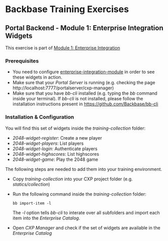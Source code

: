 # Backbase Training Exercises

## Portal Backend - Module 1: Enterprise Integration Widgets

This exercise is part of [Module 1: Enterprise Integration](../../..)

### Prerequisites

* You need to configure [enterprise-integration-module](../../../enterprise-integration-module) in order to see these widgets in action.
* Make sure that your *Portal Server* is running (e.g. checking the page http://localhost:7777/portalserver/cxp-manager)
* Make sure that you have *bb-cli* installed (e.g. typing the *bb* command inside your terminal). If *bb-cli* is not installed, please follow the installation instructions present in https://github.com/Backbase/bb-cli

### Installation & Configuration

You will find this set of widgets inside the *training-collection* folder:

* *2048-widget-register*: Create a new player
* *2048-widget-players*: List players
* *2048-widget-login*: Authenticate players
* *2048-widget-highscores*: List highscores
* *2048-widget-game*: Play the 2048 game

The following steps are needed to add them into your training environment.

* Copy *training-collection* into your CXP project folder (e.g. *statics/collection*)
* Run the following command inside the *training-collection* folder:

  ```
  bb import-item -l
  ```
  The *-l* option tells *bb-cli* to interate over all subfolders and import each item into the *Enterprise Catalog*.
  
* Open *CXP Manager* and check if the set of widgets are available in the *Enterprise Catalog*
